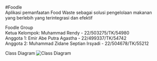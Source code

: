 #Foodle  
Aplikasi pemanfaatan Food Waste sebagai solusi pengelolaan makanan yang berlebih yang terintegrasi dan efektif

Foodle Group  
Ketua Kelompok: Muhammad Rendy              - 22/503275/TK/54980  
Anggota 1: Emir Abe Putra Agastha           - 22/499337/TK/54742  
Anggota 2: Muhammad Zidane Septian Irsyadi  - 22/504678/TK/55212

Class Diagram
![Class Diagram](https://github.com/user-attachments/assets/55568354-f128-46b2-86be-aa71bae309e1)
